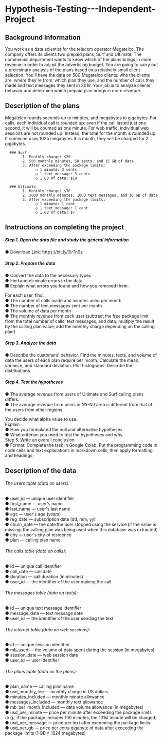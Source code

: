 # Hypothesis-Testing---Independent-Project

## Background Information<br />
You work as a data scientist for the telecom operator Megatelco. The company offers its
clients two prepaid plans, Surf and Ultimate. The commercial department wants to know
which of the plans brings in more revenue in order to adjust the advertising budget.
You are going to carry out a preliminary analysis of the plans based on a relatively small
client selection. You'll have the data on 500 Megatelco clients: who the clients are, where
they're from, which plan they use, and the number of calls they made and text messages
they sent in 2018. Your job is to analyze clients' behavior and determine which prepaid
plan brings in more revenue.

## Description of the plans<br />
Megatelco rounds seconds up to minutes, and megabytes to gigabytes. For calls, each
individual call is rounded up: even if the call lasted just one second, it will be counted as
one minute. For web traffic, individual web sessions are not rounded up. Instead, the
total for the month is rounded up. If someone uses 1025 megabytes this month, they will
be charged for 2 gigabytes.

      ### Surf
            1. Monthly charge: $20
            2. 500 monthly minutes, 50 texts, and 15 GB of data
            3. After exceeding the package limits:
                  ○ 1 minute: 3 cents
                  ○ 1 text message: 3 cents
                  ○ 1 GB of data: $10

      ### Ultimate
            1. Monthly charge: $70
            2. 3000 monthly minutes, 1000 text messages, and 30 GB of data
            3. After exceeding the package limits:
                  ○ 1 minute: 1 cent
                  ○ 1 text message: 1 cent
                  ○ 1 GB of data: $7

## Instructions on completing the project
##### Step 1. Open the data file and study the general information<br />
● Download Link: https://bit.ly/3lrTn9z<br />
##### Step 2. Prepare the data<br />
● Convert the data to the necessary types<br />
● Find and eliminate errors in the data<br />
■ Explain what errors you found and how you removed them.

For each user, find:<br />
● The number of calls made and minutes used per month<br />
● The number of text messages sent per month<br />
● The volume of data per month<br />
● The monthly revenue from each user (subtract the free package limit from the
total number of calls, text messages, and data; multiply the result by the calling
plan value; add the monthly charge depending on the calling plan)<br />
##### Step 3. Analyze the data<br />
● Describe the customers' behavior. Find the minutes, texts, and volume of data
the users of each plan require per month. Calculate the mean, variance, and
standard deviation. Plot histograms. Describe the distributions.<br />
##### Step 4. Test the hypotheses<br />
● The average revenue from users of Ultimate and Surf calling plans differs.<br />
● The average revenue from users in NY-NJ area is different from that of the users
from other regions.<br />

You decide what alpha value to use.<br />
Explain:<br />
● How you formulated the null and alternative hypotheses.<br />
● What criterion you used to test the hypotheses and why.<br />
Step 5. Write an overall conclusion<br />
● Format: Complete the task in Google Colab. Put the programming code in code
cells and text explanations in markdown cells, then apply formatting and
headings.<br />

## Description of the data<br />
###### The users table (data on users):
● user_id — unique user identifier<br />
● first_name — user's name<br />
● last_name — user's last name<br />
● age — user's age (years)<br />
● reg_date — subscription date (dd, mm, yy)<br />
● churn_date — the date the user stopped using the service (if the value is
missing, the calling plan was being used when this database was extracted)<br />
● city — user's city of residence<br />
● plan — calling plan name<br />

###### The calls table (data on calls):<br />
● id — unique call identifier<br />
● call_date — call date<br />
● duration — call duration (in minutes)<br />
● user_id — the identifier of the user making the call

###### The messages table (data on texts):<br />
● id — unique text message identifier<br />
● message_date — text message date<br />
● user_id — the identifier of the user sending the text<br />

###### The internet table (data on web sessions):<br />
● id — unique session identifier<br />
● mb_used — the volume of data spent during the session (in megabytes)<br />
● session_date — web session date<br />
● user_id — user identifier<br />

###### The plans table (data on the plans):<br />
● plan_name — calling plan name<br />
● usd_monthly_fee — monthly charge in US dollars<br />
● minutes_included — monthly minute allowance<br />
● messages_included — monthly text allowance<br />
● mb_per_month_included — data volume allowance (in megabytes)<br />
● usd_per_minute — price per minute after exceeding the package limits (e.g., if
the package includes 100 minutes, the 101st minute will be charged)<br />
● usd_per_message — price per text after exceeding the package limits<br />
● usd_per_gb — price per extra gigabyte of data after exceeding the package limits
(1 GB = 1024 megabytes)
